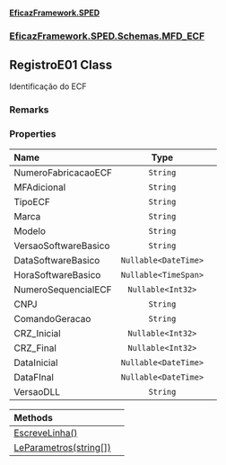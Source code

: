 #### [EficazFramework.SPED](EficazFrameworkSPED.md 'EficazFramework SPED')
### [EficazFramework.SPED.Schemas.MFD_ECF](EficazFramework.SPED.Schemas.MFD_ECF.md 'EficazFramework.SPED.Schemas.MFD_ECF')

## RegistroE01 Class

Identificação do ECF

### Remarks
### Properties

| Name | Type | |
| :--- | :---: | :--- |
| NumeroFabricacaoECF | `String` |  |
| MFAdicional | `String` |  |
| TipoECF | `String` |  |
| Marca | `String` |  |
| Modelo | `String` |  |
| VersaoSoftwareBasico | `String` |  |
| DataSoftwareBasico | `Nullable<DateTime>` |  |
| HoraSoftwareBasico | `Nullable<TimeSpan>` |  |
| NumeroSequencialECF | `Nullable<Int32>` |  |
| CNPJ | `String` |  |
| ComandoGeracao | `String` |  |
| CRZ_Inicial | `Nullable<Int32>` |  |
| CRZ_Final | `Nullable<Int32>` |  |
| DataInicial | `Nullable<DateTime>` |  |
| DataFInal | `Nullable<DateTime>` |  |
| VersaoDLL | `String` |  |

| Methods | |
| :--- | :--- |
| [EscreveLinha()](EficazFramework.SPED.Schemas.MFD_ECF/RegistroE01/EscreveLinha().md 'EficazFramework.SPED.Schemas.MFD_ECF.RegistroE01.EscreveLinha()') | |
| [LeParametros(string[])](EficazFramework.SPED.Schemas.MFD_ECF/RegistroE01/LeParametros(string[]).md 'EficazFramework.SPED.Schemas.MFD_ECF.RegistroE01.LeParametros(string[])') | |
